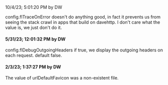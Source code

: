 10/4/23; 5:01:20 PM by DW

config.flTraceOnError doesn't do anything good, in fact it prevents us from seeing the stack crawl in apps that build on davehttp. I don't care what the value is, we just don't do it. 

#### 5/31/23; 12:01:32 PM by DW

config.flDebugOutgoingHeaders if true, we display the outgoing headers on each request. default false. 

#### 2/3/23; 1:37:27 PM by DW

The value of urlDefaultFavicon was a non-existent file. 

